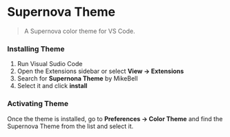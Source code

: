 # Supernova Theme

> A Supernova color theme for VS Code.

### Installing Theme
1. Run Visual Sudio Code
2. Open the Extensions sidebar or select **View -> Extensions**
3. Search for **Supernona Theme** by MikeBell
4. Select it and click **install**

### Activating Theme
Once the theme is installed, go to **Preferences -> Color Theme** and find the Supernova Theme from the list and select it.